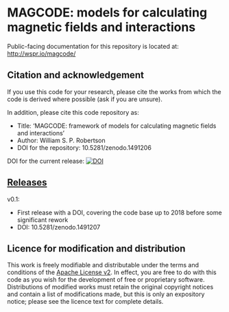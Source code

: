 
MAGCODE: models for calculating magnetic fields and interactions
================================================================

Public-facing documentation for this repository is located at: <http://wspr.io/magcode/>

## Citation and acknowledgement

If you use this code for your research, please cite the works from which the code is derived
where possible (ask if you are unsure).

In addition, please cite this code repository as:

* Title: ‘MAGCODE: framework of models for calculating magnetic fields and interactions’
* Author: William S. P. Robertson
* DOI for the repository: 10.5281/zenodo.1491206

DOI for the current release: [![DOI](https://zenodo.org/badge/344445.svg)](https://zenodo.org/badge/latestdoi/344445)

## [Releases](https://github.com/wspr/magcode/releases)

v0.1:
* First release with a DOI, covering the code base up to 2018 before some significant rework
* DOI: 10.5281/zenodo.1491207



Licence for modification and distribution
-----------------------------------------

This work is freely modifiable and distributable under the terms and conditions of the
[Apache License v2](http://www.apache.org/licenses/LICENSE-2.0).
In effect, you are free to do with this code as you wish for the development of free or proprietary software.
Distributions of modified works must retain the original copyright notices and contain a list of modifications made, but this is only an expository notice; please see the licence text for complete details.


